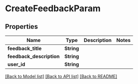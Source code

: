 # CreateFeedbackParam

## Properties

Name | Type | Description | Notes
------------ | ------------- | ------------- | -------------
**feedback_title** | **String** |  | 
**feedback_description** | **String** |  | 
**user_id** | **String** |  | 

[[Back to Model list]](../README.md#documentation-for-models) [[Back to API list]](../README.md#documentation-for-api-endpoints) [[Back to README]](../README.md)


